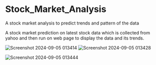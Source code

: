 # Stock_Market_Analysis
A stock market analysis to predict trends and pattern of the data

<p>
  A stock market prediction on latest stock data which is collected from yahoo and then run on web page to display the data and its trends.
</p>

![Screenshot 2024-09-05 013414](https://github.com/user-attachments/assets/cc121a27-8af5-4353-92ae-335c65075d14)
![Screenshot 2024-09-05 013428](https://github.com/user-attachments/assets/9f848c48-544e-45ef-babd-0d728380668c)

![Screenshot 2024-09-05 013444](https://github.com/user-attachments/assets/6cd0a23b-74c4-4559-a25e-9ef7da92c00c)

